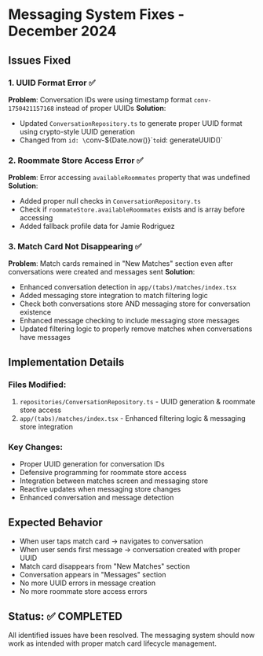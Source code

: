# Messaging System Fixes - December 2024

## Issues Fixed

### 1. UUID Format Error ✅
**Problem**: Conversation IDs were using timestamp format `conv-1750421157168` instead of proper UUIDs
**Solution**: 
- Updated `ConversationRepository.ts` to generate proper UUID format using crypto-style UUID generation
- Changed from `id: \`conv-${Date.now()}\`` to `id: generateUUID()`

### 2. Roommate Store Access Error ✅  
**Problem**: Error accessing `availableRoommates` property that was undefined
**Solution**:
- Added proper null checks in `ConversationRepository.ts`
- Check if `roommateStore.availableRoommates` exists and is array before accessing
- Added fallback profile data for Jamie Rodriguez

### 3. Match Card Not Disappearing ✅
**Problem**: Match cards remained in "New Matches" section even after conversations were created and messages sent
**Solution**:
- Enhanced conversation detection in `app/(tabs)/matches/index.tsx`
- Added messaging store integration to match filtering logic
- Check both conversations store AND messaging store for conversation existence
- Enhanced message checking to include messaging store messages
- Updated filtering logic to properly remove matches when conversations have messages

## Implementation Details

### Files Modified:
1. `repositories/ConversationRepository.ts` - UUID generation & roommate store access
2. `app/(tabs)/matches/index.tsx` - Enhanced filtering logic & messaging store integration

### Key Changes:
- Proper UUID generation for conversation IDs
- Defensive programming for roommate store access
- Integration between matches screen and messaging store
- Reactive updates when messaging store changes
- Enhanced conversation and message detection

## Expected Behavior
- When user taps match card → navigates to conversation
- When user sends first message → conversation created with proper UUID
- Match card disappears from "New Matches" section  
- Conversation appears in "Messages" section
- No more UUID errors in message creation
- No more roommate store access errors

## Status: ✅ COMPLETED
All identified issues have been resolved. The messaging system should now work as intended with proper match card lifecycle management. 